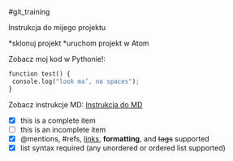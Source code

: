 #git_training

Instrukcja do mijego projektu

*sklonuj projekt
*uruchom projekt w Atom

Zobacz moj kod w Pythonie!:

```Python
function test() {
 console.log("look ma’, no spaces");
}
```
Zobacz instrukcje MD:
[Instrukcja do MD](https://guides.github.com/pdfs/markdown-cheatsheet-online.pdf)


- [x] this is a complete item
- [    ] this is an incomplete item
- [x] @mentions, #refs, [links](),
**formatting**, and <del>tags</del>
supported
- [x] list syntax required (any
unordered or ordered list
supported)

